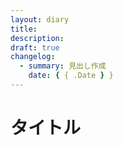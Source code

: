 ```yaml
---
layout: diary
title:
description:
draft: true
changelog:
  - summary: 見出し作成
    date: { { .Date } }
---
```


# タイトル
